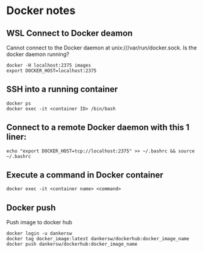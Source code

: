 # Docker notes

## WSL Connect to Docker deamon
Cannot connect to the Docker daemon at unix:///var/run/docker.sock. Is the docker daemon running?
```
docker -H localhost:2375 images
export DOCKER_HOST=localhost:2375
```

## SSH into a running container
```
docker ps
docker exec -it <container ID> /bin/bash
```

## Connect to a remote Docker daemon with this 1 liner:
```
echo "export DOCKER_HOST=tcp://localhost:2375" >> ~/.bashrc && source ~/.bashrc
```

## Execute a command in Docker container
```
docker exec -it <container name> <command>
```

## Docker push
Push image to docker hub
```
docker login -u dankersw
docker tag docker_image:latest dankersw/dockerhub:docker_image_name
docker push dankersw/dockerhub:docker_image_name
```